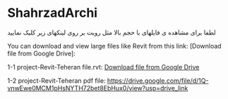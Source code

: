 # ShahrzadArchi

لطفا برای مشاهده ی فایلهای با حجم بالا مثل رویت بر روی لینکهای زیر کلیک نمایید

You can download and view large files like Revit from this link:
[Download file from Google Drive]:

1-1 project-Revit-Teheran file.rvt:
[Download file from Google Drive](https://drive.google.com/file/d/1IGea5PeGwDcv8wChDSWITXZj0_eUfVWR/view?usp=drive_link)


1-2 project-Revit-Teheran pdf file:
https://drive.google.com/file/d/1Q-vnwEwe0MCM1pHsNYTH72bet8EbHux0/view?usp=drive_link



